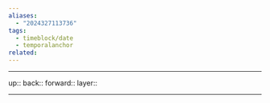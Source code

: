 ```yaml
---
aliases:
  - "2024327113736"
tags:
  - timeblock/date
  - temporalanchor
related:
---
```




***

up:: 
back:: 
forward:: 
layer:: 

***

